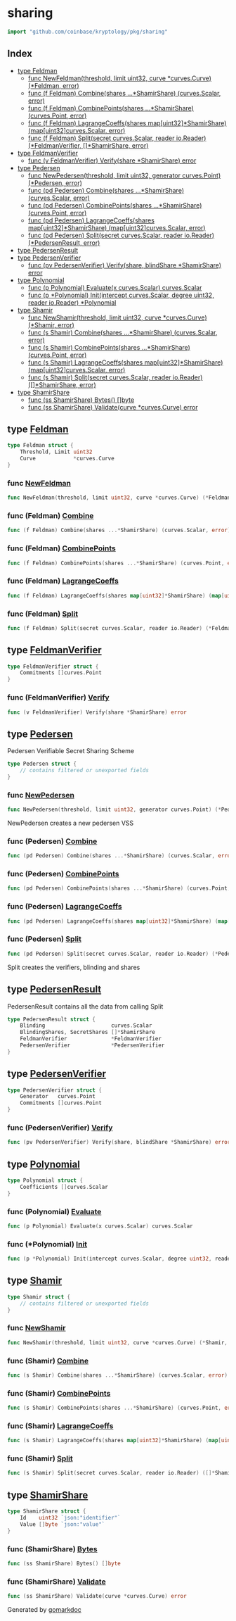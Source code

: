 <!-- Code generated by gomarkdoc. DO NOT EDIT -->

# sharing

```go
import "github.com/coinbase/kryptology/pkg/sharing"
```

## Index

- [type Feldman](<#type-feldman>)
  - [func NewFeldman(threshold, limit uint32, curve *curves.Curve) (*Feldman, error)](<#func-newfeldman>)
  - [func (f Feldman) Combine(shares ...*ShamirShare) (curves.Scalar, error)](<#func-feldman-combine>)
  - [func (f Feldman) CombinePoints(shares ...*ShamirShare) (curves.Point, error)](<#func-feldman-combinepoints>)
  - [func (f Feldman) LagrangeCoeffs(shares map[uint32]*ShamirShare) (map[uint32]curves.Scalar, error)](<#func-feldman-lagrangecoeffs>)
  - [func (f Feldman) Split(secret curves.Scalar, reader io.Reader) (*FeldmanVerifier, []*ShamirShare, error)](<#func-feldman-split>)
- [type FeldmanVerifier](<#type-feldmanverifier>)
  - [func (v FeldmanVerifier) Verify(share *ShamirShare) error](<#func-feldmanverifier-verify>)
- [type Pedersen](<#type-pedersen>)
  - [func NewPedersen(threshold, limit uint32, generator curves.Point) (*Pedersen, error)](<#func-newpedersen>)
  - [func (pd Pedersen) Combine(shares ...*ShamirShare) (curves.Scalar, error)](<#func-pedersen-combine>)
  - [func (pd Pedersen) CombinePoints(shares ...*ShamirShare) (curves.Point, error)](<#func-pedersen-combinepoints>)
  - [func (pd Pedersen) LagrangeCoeffs(shares map[uint32]*ShamirShare) (map[uint32]curves.Scalar, error)](<#func-pedersen-lagrangecoeffs>)
  - [func (pd Pedersen) Split(secret curves.Scalar, reader io.Reader) (*PedersenResult, error)](<#func-pedersen-split>)
- [type PedersenResult](<#type-pedersenresult>)
- [type PedersenVerifier](<#type-pedersenverifier>)
  - [func (pv PedersenVerifier) Verify(share, blindShare *ShamirShare) error](<#func-pedersenverifier-verify>)
- [type Polynomial](<#type-polynomial>)
  - [func (p Polynomial) Evaluate(x curves.Scalar) curves.Scalar](<#func-polynomial-evaluate>)
  - [func (p *Polynomial) Init(intercept curves.Scalar, degree uint32, reader io.Reader) *Polynomial](<#func-polynomial-init>)
- [type Shamir](<#type-shamir>)
  - [func NewShamir(threshold, limit uint32, curve *curves.Curve) (*Shamir, error)](<#func-newshamir>)
  - [func (s Shamir) Combine(shares ...*ShamirShare) (curves.Scalar, error)](<#func-shamir-combine>)
  - [func (s Shamir) CombinePoints(shares ...*ShamirShare) (curves.Point, error)](<#func-shamir-combinepoints>)
  - [func (s Shamir) LagrangeCoeffs(shares map[uint32]*ShamirShare) (map[uint32]curves.Scalar, error)](<#func-shamir-lagrangecoeffs>)
  - [func (s Shamir) Split(secret curves.Scalar, reader io.Reader) ([]*ShamirShare, error)](<#func-shamir-split>)
- [type ShamirShare](<#type-shamirshare>)
  - [func (ss ShamirShare) Bytes() []byte](<#func-shamirshare-bytes>)
  - [func (ss ShamirShare) Validate(curve *curves.Curve) error](<#func-shamirshare-validate>)


## type [Feldman](<https://github.com/coinbase/kryptology/blob/master/pkg/sharing/feldman.go#L43-L46>)

```go
type Feldman struct {
    Threshold, Limit uint32
    Curve            *curves.Curve
}
```

### func [NewFeldman](<https://github.com/coinbase/kryptology/blob/master/pkg/sharing/feldman.go#L48>)

```go
func NewFeldman(threshold, limit uint32, curve *curves.Curve) (*Feldman, error)
```

### func \(Feldman\) [Combine](<https://github.com/coinbase/kryptology/blob/master/pkg/sharing/feldman.go#L91>)

```go
func (f Feldman) Combine(shares ...*ShamirShare) (curves.Scalar, error)
```

### func \(Feldman\) [CombinePoints](<https://github.com/coinbase/kryptology/blob/master/pkg/sharing/feldman.go#L100>)

```go
func (f Feldman) CombinePoints(shares ...*ShamirShare) (curves.Point, error)
```

### func \(Feldman\) [LagrangeCoeffs](<https://github.com/coinbase/kryptology/blob/master/pkg/sharing/feldman.go#L82>)

```go
func (f Feldman) LagrangeCoeffs(shares map[uint32]*ShamirShare) (map[uint32]curves.Scalar, error)
```

### func \(Feldman\) [Split](<https://github.com/coinbase/kryptology/blob/master/pkg/sharing/feldman.go#L64>)

```go
func (f Feldman) Split(secret curves.Scalar, reader io.Reader) (*FeldmanVerifier, []*ShamirShare, error)
```

## type [FeldmanVerifier](<https://github.com/coinbase/kryptology/blob/master/pkg/sharing/feldman.go#L15-L17>)

```go
type FeldmanVerifier struct {
    Commitments []curves.Point
}
```

### func \(FeldmanVerifier\) [Verify](<https://github.com/coinbase/kryptology/blob/master/pkg/sharing/feldman.go#L19>)

```go
func (v FeldmanVerifier) Verify(share *ShamirShare) error
```

## type [Pedersen](<https://github.com/coinbase/kryptology/blob/master/pkg/sharing/pedersen.go#L16-L20>)

Pedersen Verifiable Secret Sharing Scheme

```go
type Pedersen struct {
    // contains filtered or unexported fields
}
```

### func [NewPedersen](<https://github.com/coinbase/kryptology/blob/master/pkg/sharing/pedersen.go#L67>)

```go
func NewPedersen(threshold, limit uint32, generator curves.Point) (*Pedersen, error)
```

NewPedersen creates a new pedersen VSS

### func \(Pedersen\) [Combine](<https://github.com/coinbase/kryptology/blob/master/pkg/sharing/pedersen.go#L131>)

```go
func (pd Pedersen) Combine(shares ...*ShamirShare) (curves.Scalar, error)
```

### func \(Pedersen\) [CombinePoints](<https://github.com/coinbase/kryptology/blob/master/pkg/sharing/pedersen.go#L140>)

```go
func (pd Pedersen) CombinePoints(shares ...*ShamirShare) (curves.Point, error)
```

### func \(Pedersen\) [LagrangeCoeffs](<https://github.com/coinbase/kryptology/blob/master/pkg/sharing/pedersen.go#L122>)

```go
func (pd Pedersen) LagrangeCoeffs(shares map[uint32]*ShamirShare) (map[uint32]curves.Scalar, error)
```

### func \(Pedersen\) [Split](<https://github.com/coinbase/kryptology/blob/master/pkg/sharing/pedersen.go#L91>)

```go
func (pd Pedersen) Split(secret curves.Scalar, reader io.Reader) (*PedersenResult, error)
```

Split creates the verifiers\, blinding and shares

## type [PedersenResult](<https://github.com/coinbase/kryptology/blob/master/pkg/sharing/pedersen.go#L59-L64>)

PedersenResult contains all the data from calling Split

```go
type PedersenResult struct {
    Blinding                     curves.Scalar
    BlindingShares, SecretShares []*ShamirShare
    FeldmanVerifier              *FeldmanVerifier
    PedersenVerifier             *PedersenVerifier
}
```

## type [PedersenVerifier](<https://github.com/coinbase/kryptology/blob/master/pkg/sharing/pedersen.go#L22-L25>)

```go
type PedersenVerifier struct {
    Generator   curves.Point
    Commitments []curves.Point
}
```

### func \(PedersenVerifier\) [Verify](<https://github.com/coinbase/kryptology/blob/master/pkg/sharing/pedersen.go#L27>)

```go
func (pv PedersenVerifier) Verify(share, blindShare *ShamirShare) error
```

## type [Polynomial](<https://github.com/coinbase/kryptology/blob/master/pkg/sharing/polynomial.go#L14-L16>)

```go
type Polynomial struct {
    Coefficients []curves.Scalar
}
```

### func \(Polynomial\) [Evaluate](<https://github.com/coinbase/kryptology/blob/master/pkg/sharing/polynomial.go#L27>)

```go
func (p Polynomial) Evaluate(x curves.Scalar) curves.Scalar
```

### func \(\*Polynomial\) [Init](<https://github.com/coinbase/kryptology/blob/master/pkg/sharing/polynomial.go#L18>)

```go
func (p *Polynomial) Init(intercept curves.Scalar, degree uint32, reader io.Reader) *Polynomial
```

## type [Shamir](<https://github.com/coinbase/kryptology/blob/master/pkg/sharing/shamir.go#L41-L44>)

```go
type Shamir struct {
    // contains filtered or unexported fields
}
```

### func [NewShamir](<https://github.com/coinbase/kryptology/blob/master/pkg/sharing/shamir.go#L46>)

```go
func NewShamir(threshold, limit uint32, curve *curves.Curve) (*Shamir, error)
```

### func \(Shamir\) [Combine](<https://github.com/coinbase/kryptology/blob/master/pkg/sharing/shamir.go#L109>)

```go
func (s Shamir) Combine(shares ...*ShamirShare) (curves.Scalar, error)
```

### func \(Shamir\) [CombinePoints](<https://github.com/coinbase/kryptology/blob/master/pkg/sharing/shamir.go#L135>)

```go
func (s Shamir) CombinePoints(shares ...*ShamirShare) (curves.Point, error)
```

### func \(Shamir\) [LagrangeCoeffs](<https://github.com/coinbase/kryptology/blob/master/pkg/sharing/shamir.go#L83>)

```go
func (s Shamir) LagrangeCoeffs(shares map[uint32]*ShamirShare) (map[uint32]curves.Scalar, error)
```

### func \(Shamir\) [Split](<https://github.com/coinbase/kryptology/blob/master/pkg/sharing/shamir.go#L62>)

```go
func (s Shamir) Split(secret curves.Scalar, reader io.Reader) ([]*ShamirShare, error)
```

## type [ShamirShare](<https://github.com/coinbase/kryptology/blob/master/pkg/sharing/shamir.go#L16-L19>)

```go
type ShamirShare struct {
    Id    uint32 `json:"identifier"`
    Value []byte `json:"value"`
}
```

### func \(ShamirShare\) [Bytes](<https://github.com/coinbase/kryptology/blob/master/pkg/sharing/shamir.go#L35>)

```go
func (ss ShamirShare) Bytes() []byte
```

### func \(ShamirShare\) [Validate](<https://github.com/coinbase/kryptology/blob/master/pkg/sharing/shamir.go#L21>)

```go
func (ss ShamirShare) Validate(curve *curves.Curve) error
```



Generated by [gomarkdoc](<https://github.com/princjef/gomarkdoc>)

